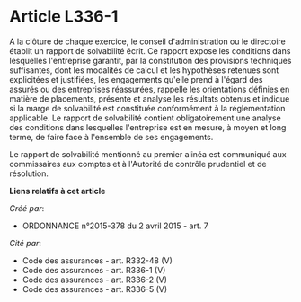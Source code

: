 # Article L336-1

A la clôture de chaque exercice, le conseil d'administration ou le directoire établit un rapport de solvabilité écrit. Ce
rapport expose les conditions dans lesquelles l'entreprise garantit, par la constitution des provisions techniques
suffisantes, dont les modalités de calcul et les hypothèses retenues sont explicitées et justifiées, les engagements qu'elle
prend à l'égard des assurés ou des entreprises réassurées, rappelle les orientations définies en matière de placements,
présente et analyse les résultats obtenus et indique si la marge de solvabilité est constituée conformément à la
réglementation applicable. Le rapport de solvabilité contient obligatoirement une analyse des conditions dans lesquelles
l'entreprise est en mesure, à moyen et long terme, de faire face à l'ensemble de ses engagements.

Le rapport de solvabilité mentionné au premier alinéa est communiqué aux commissaires aux comptes et à l'Autorité de contrôle
prudentiel et de résolution.

**Liens relatifs à cet article**

_Créé par_:

  - ORDONNANCE n°2015-378 du 2 avril 2015 - art. 7

_Cité par_:

  - Code des assurances - art. R332-48 (V)
  - Code des assurances - art. R336-1 (V)
  - Code des assurances - art. R336-2 (V)
  - Code des assurances - art. R336-5 (V)
